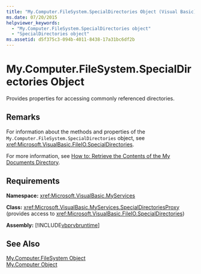 ```yaml
---
title: "My.Computer.FileSystem.SpecialDirectories Object (Visual Basic)"
ms.date: 07/20/2015
helpviewer_keywords: 
  - "My.Computer.FileSystem.SpecialDirectories object"
  - "SpecialDirectories object"
ms.assetid: d5f375c3-094b-4011-8438-17a31bc6df2b
---
```

# My.Computer.FileSystem.SpecialDirectories Object
Provides properties for accessing commonly referenced directories.  
  
## Remarks  
 For information about the methods and properties of the `My.Computer.FileSystem.SpecialDirectories` object, see <xref:Microsoft.VisualBasic.FileIO.SpecialDirectories>.  
  
 For more information, see [How to: Retrieve the Contents of the My Documents Directory](../../../visual-basic/developing-apps/programming/drives-directories-files/how-to-retrieve-the-contents-of-the-my-documents-directory.md).  
  
## Requirements  
 **Namespace:** <xref:Microsoft.VisualBasic.MyServices>  
  
 **Class:** <xref:Microsoft.VisualBasic.MyServices.SpecialDirectoriesProxy> (provides access to <xref:Microsoft.VisualBasic.FileIO.SpecialDirectories>)  
  
 **Assembly:** [!INCLUDE[vbprvbruntime](~/includes/vbprvbruntime-md.md)]  
  
## See Also  
 [My.Computer.FileSystem Object](../../../visual-basic/language-reference/objects/my-computer-filesystem-object.md)  
 [My.Computer Object](../../../visual-basic/language-reference/objects/my-computer-object.md)
